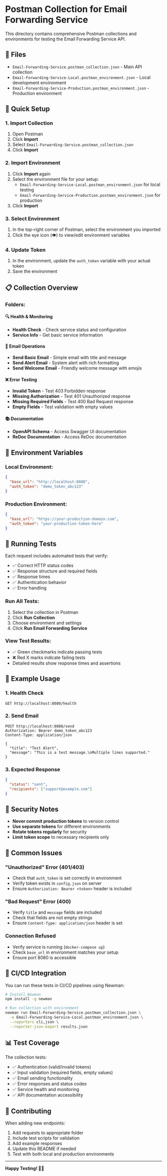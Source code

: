 # Postman Collection for Email Forwarding Service

This directory contains comprehensive Postman collections and environments for testing the Email Forwarding Service API.

## 📁 Files

- `Email-Forwarding-Service.postman_collection.json` - Main API collection
- `Email-Forwarding-Service-Local.postman_environment.json` - Local development environment
- `Email-Forwarding-Service-Production.postman_environment.json` - Production environment

## 🚀 Quick Setup

### 1. Import Collection
1. Open Postman
2. Click **Import** 
3. Select `Email-Forwarding-Service.postman_collection.json`
4. Click **Import**

### 2. Import Environment
1. Click **Import** again
2. Select the environment file for your setup:
   - `Email-Forwarding-Service-Local.postman_environment.json` for local testing
   - `Email-Forwarding-Service-Production.postman_environment.json` for production
3. Click **Import**

### 3. Select Environment
1. In the top-right corner of Postman, select the environment you imported
2. Click the eye icon (👁️) to view/edit environment variables

### 4. Update Token
1. In the environment, update the `auth_token` variable with your actual token
2. Save the environment

## 📋 Collection Overview

### Folders:

#### 🔍 Health & Monitoring
- **Health Check** - Check service status and configuration
- **Service Info** - Get basic service information

#### 📧 Email Operations  
- **Send Basic Email** - Simple email with title and message
- **Send Alert Email** - System alert with rich formatting
- **Send Welcome Email** - Friendly welcome message with emojis

#### ❌ Error Testing
- **Invalid Token** - Test 403 Forbidden response
- **Missing Authorization** - Test 401 Unauthorized response  
- **Missing Required Fields** - Test 400 Bad Request response
- **Empty Fields** - Test validation with empty values

#### 📚 Documentation
- **OpenAPI Schema** - Access Swagger UI documentation
- **ReDoc Documentation** - Access ReDoc documentation

## 🔧 Environment Variables

### Local Environment:
```json
{
  "base_url": "http://localhost:8080",
  "auth_token": "demo_token_abc123"
}
```

### Production Environment:
```json
{
  "base_url": "https://your-production-domain.com",
  "auth_token": "your-production-token-here"
}
```

## 🧪 Running Tests

Each request includes automated tests that verify:
- ✅ Correct HTTP status codes
- ✅ Response structure and required fields
- ✅ Response times
- ✅ Authentication behavior
- ✅ Error handling

### Run All Tests:
1. Select the collection in Postman
2. Click **Run Collection**
3. Choose environment and settings
4. Click **Run Email Forwarding Service**

### View Test Results:
- ✅ Green checkmarks indicate passing tests
- ❌ Red X marks indicate failing tests
- Detailed results show response times and assertions

## 📝 Example Usage

### 1. Health Check
```http
GET http://localhost:8080/health
```

### 2. Send Email
```http
POST http://localhost:8080/send
Authorization: Bearer demo_token_abc123
Content-Type: application/json

{
  "title": "Test Alert",
  "message": "This is a test message.\nMultiple lines supported."
}
```

### 3. Expected Response
```json
{
  "status": "sent",
  "recipients": ["support@example.com"]
}
```

## 🔐 Security Notes

- **Never commit production tokens** to version control
- **Use separate tokens** for different environments
- **Rotate tokens regularly** for security
- **Limit token scope** to necessary recipients only

## 🚨 Common Issues

### "Unauthorized" Error (401/403)
- Check that `auth_token` is set correctly in environment
- Verify token exists in `config.json` on server
- Ensure `Authorization: Bearer <token>` header is included

### "Bad Request" Error (400)
- Verify `title` and `message` fields are included
- Check that fields are not empty strings
- Ensure `Content-Type: application/json` header is set

### Connection Refused
- Verify service is running (`docker-compose up`)
- Check `base_url` in environment matches your setup
- Ensure port 8080 is accessible

## 🔄 CI/CD Integration

You can run these tests in CI/CD pipelines using Newman:

```bash
# Install Newman
npm install -g newman

# Run collection with environment
newman run Email-Forwarding-Service.postman_collection.json \
  -e Email-Forwarding-Service-Local.postman_environment.json \
  --reporters cli,json \
  --reporter-json-export results.json
```

## 📊 Test Coverage

The collection tests:
- ✅ Authentication (valid/invalid tokens)
- ✅ Input validation (required fields, empty values)
- ✅ Email sending functionality
- ✅ Error responses and status codes
- ✅ Service health and monitoring
- ✅ API documentation accessibility

## 🤝 Contributing

When adding new endpoints:
1. Add requests to appropriate folder
2. Include test scripts for validation
3. Add example responses
4. Update this README if needed
5. Test with both local and production environments

---

**Happy Testing! 📧✨**
